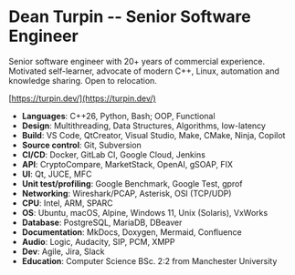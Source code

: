 # Dean Turpin -- Senior Software Engineer

Senior software engineer with 20+ years of commercial experience. Motivated self-learner, advocate of modern C++, Linux, automation and knowledge sharing. Open to relocation.

[https://turpin.dev/](https://turpin.dev/)

- __Languages__: C++26, Python, Bash; OOP, Functional
- __Design__: Multithreading, Data Structures, Algorithms, low-latency
- __Build__: VS Code, QtCreator, Visual Studio, Make, CMake, Ninja, Copilot
- __Source control__: Git, Subversion
- __CI/CD__: Docker, GitLab CI, Google Cloud, Jenkins
- __API__: CryptoCompare, MarketStack, OpenAI, gSOAP, FIX
- __UI__: Qt, JUCE, MFC
- __Unit test/profiling__: Google Benchmark, Google Test, gprof
- __Networking__: Wireshark/PCAP, Asterisk, OSI (TCP/UDP)
- __CPU__: Intel, ARM, SPARC
- __OS__: Ubuntu, macOS, Alpine, Windows 11, Unix (Solaris), VxWorks
- __Database__: PostgreSQL, MariaDB, DBeaver
- __Documentation__: MkDocs, Doxygen, Mermaid, Confluence
- __Audio__: Logic, Audacity, SIP, PCM, XMPP
- __Dev__: Agile, Jira, Slack
- __Education__: Computer Science BSc. 2:2 from Manchester University


